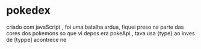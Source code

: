 # pokedex

criado com javaScript , foi uma batalha ardua, fiquei preso na parte das cores dos pokemons so que vi depos era pokeApi , tava usa {type} ao inves de  [typpe] acontrece ne
